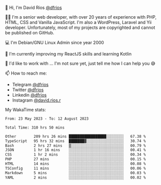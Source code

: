 👋 Hi, I'm David Rios [@dfrios](https://github.com/dfrios)

👨‍💻 I'm a senior web developer, with over 20 years of experience with PHP, HTML, CSS and Vanilla JavaScript. I'm also a WordPress, Laravel and Yii developer. Unfortunately, most of my projects are copyrighted and cannot be published on GitHub.

💻 I'm Debian/GNU Linux Admin since year 2000

🌱 I'm currently improving my ReactJS skills and learning Kotlin

💞️ I'd like to work with ... I'm not sure yet, just tell me how I can help you 😅


📫 How to reach me:
* Telegram [@dfrios](https://t.me/dfrios)
* Twitter [@dfrios](https://twitter.com/dfrios)
* Linkedin [@dfrios](https://linkedin.com/in/dfrios)
* Instagram [@david.rios.r](https://instagram.com/david.rios.r)



My WakaTime stats:
<!--START_SECTION:waka-->

```txt
From: 23 May 2023 - To: 12 August 2023

Total Time: 310 hrs 50 mins

Other        209 hrs 26 mins █████████████████░░░░░░░░   67.38 %
TypeScript   95 hrs 32 mins  ███████▓░░░░░░░░░░░░░░░░░   30.74 %
Bash         2 hrs 27 mins   ▒░░░░░░░░░░░░░░░░░░░░░░░░   00.79 %
JSON         1 hr 16 mins    ░░░░░░░░░░░░░░░░░░░░░░░░░   00.41 %
CSS          1 hr 2 mins     ░░░░░░░░░░░░░░░░░░░░░░░░░   00.34 %
PHP          27 mins         ░░░░░░░░░░░░░░░░░░░░░░░░░   00.15 %
HTML         14 mins         ░░░░░░░░░░░░░░░░░░░░░░░░░   00.08 %
TSConfig     11 mins         ░░░░░░░░░░░░░░░░░░░░░░░░░   00.06 %
Markdown     5 mins          ░░░░░░░░░░░░░░░░░░░░░░░░░   00.03 %
YAML         2 mins          ░░░░░░░░░░░░░░░░░░░░░░░░░   00.02 %
```

<!--END_SECTION:waka-->
